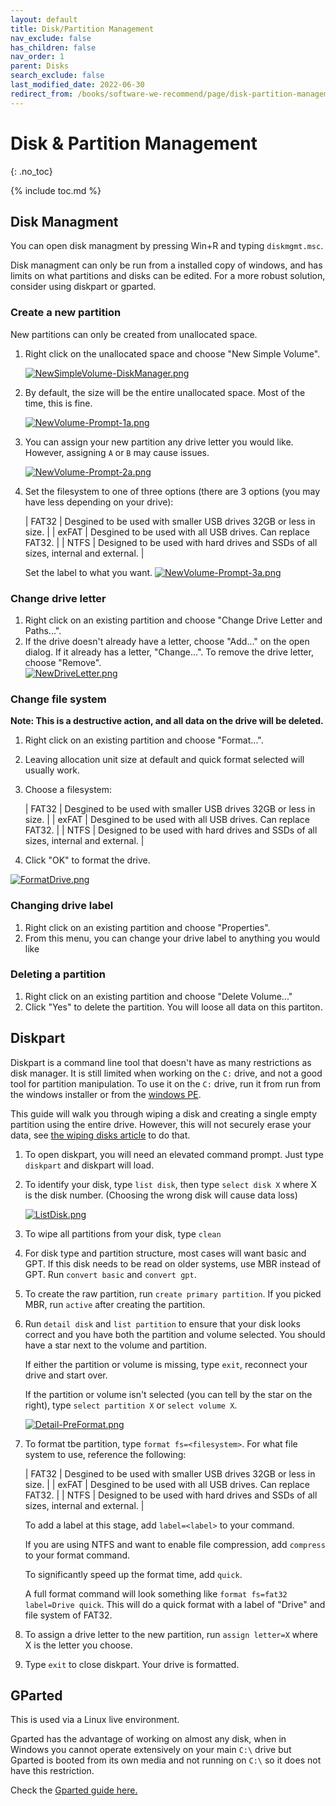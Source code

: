 ```yaml
---
layout: default
title: Disk/Partition Management
nav_exclude: false
has_children: false
nav_order: 1
parent: Disks
search_exclude: false
last_modified_date: 2022-06-30
redirect_from: /books/software-we-recommend/page/disk-partition-management
---
```


# Disk & Partition Management
{: .no_toc}

{% include toc.md %}

## Disk Managment
You can open disk managment by pressing Win+R and typing `diskmgmt.msc`.

Disk managment can only be run from a installed copy of windows, and has limits on what partitions and disks can be edited. For a more robust solution, consider using diskpart or gparted.

### Create a new partition
New partitions can only be created from unallocated space.

1. Right click on the unallocated space and choose "New Simple Volume".

    [![NewSimpleVolume-DiskManager.png](/assets/disk-management/newsimplevolume-diskmanager.png)](/assets/disk-management/newsimplevolume-diskmanager.png)

2. By default, the size will be the entire unallocated space. Most of the time, this is fine.

    [![NewVolume-Prompt-1a.png](/assets/disk-management/newvolume-prompt-1a.png)](/assets/disk-management/newvolume-prompt-1a.png)

3. You can assign your new partition any drive letter you would like. However, assigning `A` or `B` may cause issues.

    [![NewVolume-Prompt-2a.png](/assets/disk-management/newvolume-prompt-2a.png)](/assets/disk-management/newvolume-prompt-2a.png)

4. Set the filesystem to one of three options (there are 3 options (you may have less depending on your drive):

    | FAT32 | Desgined to be used with smaller USB drives 32GB or less in size. |
    | exFAT | Desgined to be used with all USB drives. Can replace FAT32. |
    | NTFS | Designed to be used with hard drives and SSDs of all sizes, internal and external. |

    Set the label to what you want.
    [![NewVolume-Prompt-3a.png](/assets/disk-management/newvolume-prompt-3a.png)](/assets/disk-management/newvolume-prompt-3a.png)

### Change drive letter
1. Right click on an existing partition and choose "Change Drive Letter and Paths...".
2. If the drive doesn't already have a letter, choose "Add..." on the open dialog. If it already has a letter, "Change...". To remove the drive letter, choose "Remove".  
    [![NewDriveLetter.png](/assets/disk-management/newdriveletter.png)](/assets/disk-management/newdriveletter.png)

### Change file system
**Note: This is a destructive action, and all data on the drive will be deleted.**
1. Right click on an existing partition and choose "Format...".
2. Leaving allocation unit size at default and quick format selected will usually work.
3. Choose a filesystem:

    | FAT32 | Desgined to be used with smaller USB drives 32GB or less in size. |
    | exFAT | Desgined to be used with all USB drives. Can replace FAT32. |
    | NTFS | Designed to be used with hard drives and SSDs of all sizes, internal and external. |

4. Click "OK" to format the drive.

[![FormatDrive.png](/assets/disk-management/formatdrive.png)](/assets/disk-management/formatdrive.png)

### Changing drive label
1. Right click on an existing partition and choose "Properties".
2. From this menu, you can change your drive label to anything you would like

### Deleting a partition
1. Right click on an existing partition and choose "Delete Volume..."
2. Click "Yes" to delete the partition. You will loose all data on this partiton.

## Diskpart
Diskpart is a command line tool that doesn't have as many restrictions as disk manager. It is still limited when working on the `C:` drive, and not a good tool for partition manipulation. To use it on the `C:` drive, run it from run from the windows installer or from the [windows PE](/docs/LiveSessions/windows-live-session).

This guide will walk you through wiping a disk and creating a single empty partition using the entire drive. However, this will not securely erase your data, see [the wiping disks article](/docs/LiveSessions/linux/linux-wipe-disks) to do that.

1. To open diskpart, you will need an elevated command prompt. Just type `diskpart` and diskpart will load.
2. To identify your disk, type `list disk`, then type `select disk X` where X is the disk number. (Choosing the wrong disk will cause data loss)

    [![ListDisk.png](/assets/disk-management/listdisk.png)](/assets/disk-management/listdisk.png)

3. To wipe all partitions from your disk, type `clean`
4. For disk type and partition structure, most cases will want basic and GPT. If this disk needs to be read on older systems, use MBR instead of GPT. Run `convert basic` and `convert gpt`.
5. To create the raw partition, run `create primary partition`. If you picked MBR, run `active` after creating the partition.
6. Run `detail disk` and `list partition` to ensure that your disk looks correct and you have both the partition and volume selected. You should have a star next to the volume and partition.

    If either the partition or volume is missing, type `exit`, reconnect your drive and start over.

    If the partition or volume isn't selected (you can tell by the star on the right), type `select partition X` or `select volume X`.

    [![Detail-PreFormat.png](/assets/disk-management/detail-preformat.png)](/assets/disk-management/detail-preformat.png)

7. To format tbe partition, type `format fs=<filesystem>`. For what file system to use, reference the following:

    | FAT32 | Desgined to be used with smaller USB drives 32GB or less in size. |
    | exFAT | Desgined to be used with all USB drives. Can replace FAT32. |
    | NTFS | Designed to be used with hard drives and SSDs of all sizes, internal and external. |

    To add a label at this stage, add `label=<label>` to your command.

    If you are using NTFS and want to enable file compression, add `compress` to your format command.

    To significantly speed up the format time, add `quick`.

    A full format command will look something like `format fs=fat32 label=Drive quick`. This will do a quick format with a label of "Drive" and file system of FAT32.

8. To assign a drive letter to the new partition, run `assign letter=X` where X is the letter you choose.
9. Type `exit` to close diskpart. Your drive is formatted.

## GParted
This is used via a Linux live environment. 

Gparted has the advantage of working on almost any disk, when in Windows you cannot operate extensively on your main `C:\` drive but Gparted is booted from its own media and not running on `C:\` so it does not have this restriction. 

Check the [Gparted guide here.](/docs/disks/gparted)
